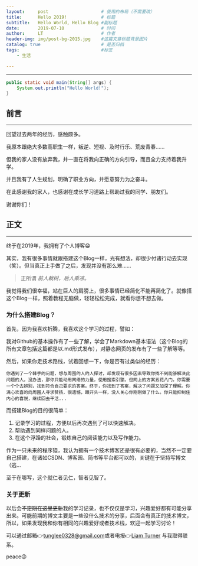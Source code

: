 ```yaml
---
layout:     post                    # 使用的布局（不需要改）
title:      Hello 2019!             # 标题 
subtitle:   Hello World, Hello Blog #副标题
date:       2019-07-10              # 时间
author:     LT                      # 作者
header-img: img/post-bg-2015.jpg    #这篇文章标题背景图片
catalog: true                       # 是否归档
tags:                               #标签
    - 生活

---
```


------



```java
public static void main(String[] args) {
	System.out.println("Hello World!");
}
```



## 前言

------

回望过去两年的经历，感触颇多。

我原本跟绝大多数高职生一样，叛逆、短视、及时行乐、荒废青春……

但我的家人没有放弃我，并一直在将我向正确的方向引导，而且全力支持着我升学。

并且我有了人生规划，明确了职业方向，并愿意努力为之奋斗。

在此感谢我的家人，也感谢在成长学习道路上帮助过我的同学、朋友们。

谢谢你们！

## 正文

------

终于在2019年，我拥有了个人博客😁

其实，我有很多事情就跟搭建这个Blog一样，光有想法，却很少付诸行动去实现（笑）。但当真正上手做了之后，发现并没有那么难……

> 正所谓 *前人栽树，后人乘凉。*

我觉得我们很幸福，站在巨人的肩膀上，很多事情已经简化不能再简化了。就像搭这个Blog一样，照着教程无脑做，轻轻松松完成，就看你想不想去做。

### 为什么搭建Blog？

首先，因为我喜欢折腾，我喜欢这个学习的过程，譬如：

我对Github的基本操作有了一些了解，学会了Markdown基本语法（这个Blog的所有文章包括这篇都是以.md形式发布），对静态网页的发布有了一些了解等等。

然后，如果你走技术路线，试着回想一下，你是否有过类似的经历：

`你遇到了一个棘手的问题，想与周围的人的人探讨，却发现有很多因素导致你找不到能够解决此问题的人。没办法，那你只能动用网络的力量，使用搜索引擎。但网上的方案五花八门，你需要一个个去辨别，找到符合自己要求的答案。终于，你找到了答案，解决了问题又加深了理解。你满心欢喜的向周围人寻求赞扬，很遗憾，跟开头一样，没人关心你刚刚做了什么。你只能抑制住内心的喜悦，继续回去干活...`

而搭建Blog的目的很简单：

1. 记录学习的过程，方便以后再次遇到了可以快速解决。
2. 帮助遇到同样问题的人。
3. 在这个浮躁的社会，锻炼自己的阅读能力以及写作能力。

作为一只未来的程序猿，我认为拥有一个技术博客还是很有必要的，当然不一定要自己搭建，在诸如CSDN、博客园、简书等平台都可以的，关键在于坚持写博文（逃…

至于在哪写，这个就仁者见仁，智者见智了。

### 关于更新

以后会~~不定期在这里更新~~我的学习记录，也不仅仅是学习，兴趣爱好都有可能分享出来。可能前期的博文主要是一些没什么技术的分享，后面会有真正的技术博文，所以，如果发现我和你有相同的兴趣爱好或者技术栈，欢迎一起学习讨论！

可以通过邮箱👉[tunglee0328@gmail.com](tunglee0328@gmail.com)或者电报👉[Liam Turner](https://t.me/LiamTurner) 与我取得联系。

peace😉

